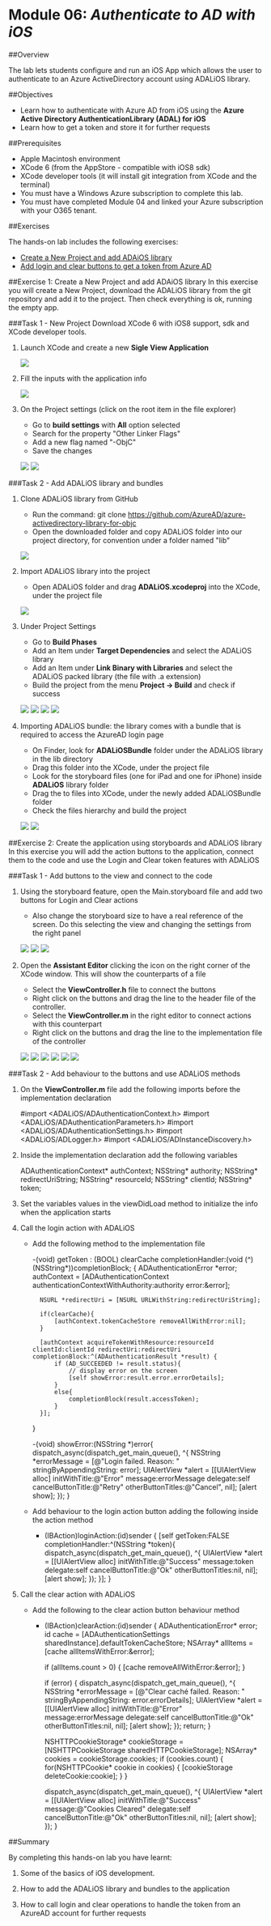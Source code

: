 ﻿Module 06: *Authenticate to AD with iOS*
==========================

##Overview

The lab lets students configure and run an iOS App which allows the user to authenticate to an Azure ActiveDirectory account using ADALiOS library.

##Objectives

- Learn how to authenticate with Azure AD from iOS using the **Azure Active Directory AuthenticationLibrary (ADAL) for iOS**
- Learn how to get a token and store it for further requests

##Prerequisites

- Apple Macintosh environment
- XCode 6 (from the AppStore - compatible with iOS8 sdk)
- XCode developer tools (it will install git integration from XCode and the terminal)
- You must have a Windows Azure subscription to complete this lab.
- You must have completed Module 04 and linked your Azure subscription with your O365 tenant.

##Exercises

The hands-on lab includes the following exercises:

- [Create a New Project and add ADAiOS library](#exercise1)
- [Add login and clear buttons to get a token from Azure AD](#exercise2)

<a name="exercise1"></a>
##Exercise 1: Create a New Project and add ADAiOS library
In this exercise you will create a New Project, download the ADALiOS library from the git repository and add it to the project.
Then check everything is ok, running the empty app.

###Task 1 - New Project
Download XCode 6 with iOS8 support, sdk and XCode developer tools.

01. Launch XCode and create a new **Sigle View Application**

    ![](img/fig.1.png)

02. Fill the inputs with the application info
     
    ![](img/fig.2.png)

03. On the Project settings (click on the root item in the file explorer)

    - Go to **build settings** with **All** option selected
    - Search for the property "Other Linker Flags"
    - Add a new flag named "-ObjC"
    - Save the changes

    ![](img/fig.3.png)
    ![](img/fig.4.png)

###Task 2 - Add ADALiOS library and bundles

01. Clone ADALiOS library from GitHub

    - Run the command: git clone https://github.com/AzureAD/azure-activedirectory-library-for-objc
    - Open the downloaded folder and copy ADALiOS folder into our project directory, for convention under a folder named "lib"
    
    ![](img/fig.5.png)

02. Import ADALiOS library into the project
    
    - Open ADALiOS folder and drag **ADALiOS.xcodeproj** into the XCode, under the project file

    ![](img/fig.6.png)

03. Under Project Settings
    
    - Go to **Build Phases**
    - Add an Item under **Target Dependencies** and select the ADALiOS library
    - Add an Item under **Link Binary with Libraries** and select the ADALiOS packed library (the file with .a extension)
    - Build the project from the menu **Project -> Build** and check if success

    ![](img/fig.7.png)
    ![](img/fig.8.png)
    ![](img/fig.9.png)
    ![](img/fig.10.png)

04. Importing ADALiOS bundle: the library comes with a bundle that is required to access the AzureAD login page

    - On Finder, look for **ADALiOSBundle** folder under the ADALiOS library in the lib directory
    - Drag this folder into the XCode, under the project file
    - Look for the storyboard files (one for iPad and one for iPhone) inside **ADALiOS** library folder
    - Drag the to files into XCode, under the newly added ADALiOSBundle folder
    - Check the files hierarchy and build the project

    ![](img/fig.11.png)
    ![](img/fig.12.png)



<a name="exercise2"></a>
##Exercise 2: Create the application using storyboards and ADALiOS library
In this exercise you will add the action buttons to the application, connect them to the code and use the Login and Clear token features with ADALiOS

###Task 1 - Add buttons to the view and connect to the code

01. Using the storyboard feature, open the Main.storyboard file and add two buttons for Login and Clear actions
    
    - Also change the storyboard size to have a real reference of the screen. Do this selecting the view and changing the settings from the right panel
    
    ![](img/fig.13.png)
    ![](img/fig.14.png)
    ![](img/fig.15.png)

02. Open the **Assistant Editor** clicking the icon on the right corner of the XCode window. This will show the counterparts of a file

    - Select the **ViewController.h** file to connect the buttons
    - Right click on the buttons and drag the line to the header file of the controller.
    - Select the **ViewController.m** in the right editor to connect actions with this counterpart
    - Right click on the buttons and drag the line to the implementation file of the controller

    ![](img/fig.16.png)
    ![](img/fig.17.png)
    ![](img/fig.18.png)
    ![](img/fig.20.png)
    ![](img/fig.21.png)
    ![](img/fig.22.png)


###Task 2 - Add behaviour to the buttons and use ADALiOS methods

01. On the **ViewController.m** file add the following imports before the implementation declaration

    #import <ADALiOS/ADAuthenticationContext.h>
    #import <ADALiOS/ADAuthenticationParameters.h>
    #import <ADALiOS/ADAuthenticationSettings.h>
    #import <ADALiOS/ADLogger.h>
    #import <ADALiOS/ADInstanceDiscovery.h>

02. Inside the implementation declaration add the following variables

    ADAuthenticationContext* authContext;
    NSString* authority;
    NSString* redirectUriString;
    NSString* resourceId;
    NSString* clientId;
    NSString* token;

03. Set the variables values in the viewDidLoad method to initialize the info when the application starts

04. Call the login action with ADALiOS 

    - Add the following method to the implementation file

        -(void) getToken : (BOOL) clearCache completionHandler:(void (^) (NSString*))completionBlock;
        {
            ADAuthenticationError *error;
            authContext = [ADAuthenticationContext authenticationContextWithAuthority:authority error:&error];

            NSURL *redirectUri = [NSURL URLWithString:redirectUriString];

            if(clearCache){
                [authContext.tokenCacheStore removeAllWithError:nil];
            }

            [authContext acquireTokenWithResource:resourceId clientId:clientId redirectUri:redirectUri completionBlock:^(ADAuthenticationResult *result) {
                if (AD_SUCCEEDED != result.status){
                    // display error on the screen
                    [self showError:result.error.errorDetails];
                }
                else{
                    completionBlock(result.accessToken);
                }
            }];
        }

        -(void) showError:(NSString *)error{
            dispatch_async(dispatch_get_main_queue(), ^{
                NSString *errorMessage = [@"Login failed. Reason: " stringByAppendingString: error];
                UIAlertView *alert = [[UIAlertView alloc] initWithTitle:@"Error" message:errorMessage delegate:self cancelButtonTitle:@"Retry" otherButtonTitles:@"Cancel", nil];
                [alert show];
            });
        }

    - Add behaviour to the login action button adding the following inside the action method

        - (IBAction)loginAction:(id)sender {
            [self getToken:FALSE completionHandler:^(NSString *token){
                dispatch_async(dispatch_get_main_queue(), ^{
                    UIAlertView *alert = [[UIAlertView alloc] initWithTitle:@"Success" message:token delegate:self cancelButtonTitle:@"Ok" otherButtonTitles:nil, nil];
                    [alert show];
                });
            }];
        }

05. Call the clear action with ADALiOS

    - Add the following to the clear action button behaviour method
        
        - (IBAction)clearAction:(id)sender {
            ADAuthenticationError* error;
            id<ADTokenCacheStoring> cache = [ADAuthenticationSettings sharedInstance].defaultTokenCacheStore;
            NSArray* allItems = [cache allItemsWithError:&error];

            if (allItems.count > 0)
            {
                [cache removeAllWithError:&error];
            }

            if (error)
            {
                dispatch_async(dispatch_get_main_queue(), ^{
                    NSString *errorMessage = [@"Clear caché failed. Reason: " stringByAppendingString: error.errorDetails];
                    UIAlertView *alert = [[UIAlertView alloc] initWithTitle:@"Error" message:errorMessage delegate:self cancelButtonTitle:@"Ok" otherButtonTitles:nil, nil];
                    [alert show];
                });
                return;
            }

            NSHTTPCookieStorage* cookieStorage = [NSHTTPCookieStorage sharedHTTPCookieStorage];
            NSArray* cookies = cookieStorage.cookies;
            if (cookies.count)
            {
                for(NSHTTPCookie* cookie in cookies)
                {
                    [cookieStorage deleteCookie:cookie];
                }
            }

            dispatch_async(dispatch_get_main_queue(), ^{
                UIAlertView *alert = [[UIAlertView alloc] initWithTitle:@"Success" message:@"Cookies Cleared" delegate:self cancelButtonTitle:@"Ok" otherButtonTitles:nil, nil];
                [alert show];
            });
        }
    


##Summary

By completing this hands-on lab you have learnt:

01. Some of the basics of iOS development.

02. How to add the ADALiOS library and bundles to the application 

03. How to call login and clear operations to handle the token from an AzureAD account for further requests

